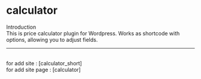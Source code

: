 # calculator
Introduction
<br>This is price calculator plugin for Wordpress. Works as shortcode with options, allowing you to adjust fields.
<hr>
<br>for add site : [calculator_short]
<br>for add site page : [calculator]
